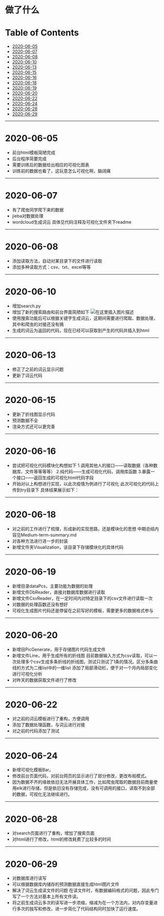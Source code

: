 做了什么
===================

Table of Contents
===================
 - [2020-06-05](#2020-06-05)
 - [2020-06-07](#2020-06-07)
 - [2020-06-08](#2020-06-08)
 - [2020-06-10](#2020-06-10) 
 - [2020-06-13](#2020-06-13) 
 - [2020-06-15](#2020-06-15) 
 - [2020-06-16](#2020-06-16) 
 - [2020-06-18](#2020-06-18) 
 - [2020-06-19](#2020-06-19) 
 - [2020-06-20](#2020-06-20) 
 - [2020-06-22](#2020-06-22) 
 - [2020-06-24](#2020-06-24) 
 - [2020-06-28](#2020-06-28) 
 - [2020-06-29](#2020-06-29) 

*************
2020-06-05
===================
- 前台html模板简陋完成
- 后台程序简要完成
- 需要训练后的数据给出相应的可视化图表
- 训练前的数据也看了，这玩意怎么可视化啊，脑阔痛

*************
2020-06-07
===================
- 有了爬虫同学爬下来的数据
- jieba对数据处理
- wordcloud生成词云
具体见代码注释及可视化文件夹下readme

*************
2020-06-08
===================
- 添加读取方法，自动对某目录下的文件进行读取
- 添加多种读取方式：csv、txt、excel等等

*************
2020-06-10
===================
- 增加search.py
- 增加了新的搜索路由和前台界面简陋如下
![在这里插入图片描述](https://img-blog.csdnimg.cn/20200610220628148.png?x-oss-process=image/watermark,type_ZmFuZ3poZW5naGVpdGk,shadow_10,text_aHR0cHM6Ly9ibG9nLmNzZG4ubmV0L3NkeWlucnVpY2hhbw==,size_16,color_FFFFFF,t_70)
- 使用搜索功能后可以根据关键字生成词云，这期间需要进行爬取、数据处理，其中和爬虫的对接还没有搞
- 生成的词云为返回的代码，现在已经可以获取到产生的代码并插入到html

*************
2020-06-13
===================
- 修正了之前的词云显示问题
- 更新了词云代码

*************
2020-06-15
===================
- 更新了折线图显示代码
- 预测数据不全
- 渲染方式还可以更完善

*************
2020-06-16
===================
- 尝试把可视化代码模块化构想如下
1.调用其他人的接口——读取数据（各种数据库、文件等等等等）
2.纯代码——生成可视化代码，调用库函数
3.暴露一个接口——返回生成的可视化html代码字段
- 开始对以上构想进行实现，以此次疫情为例进行了可视化
此次可视化的代码上传到try目录下
具体结果展示如下：

*************
2020-06-18
===================
- 对之前的工作进行了梳理，形成新的实现思路，还是模块化的思想
中期总结内容见Medium-term-summary.md
- 对各种方法进行进一步的封装
- 新增文件夹Visualization，该目录下存储模块化的具体代码

*************
2020-06-19
===================
- 新增目录dataPcs，主要功能为数据的处理
- 新增文件DbReader，直接对数据库数据进行读取
- 新增文件CsvReader，在一定时间内对特定目录下的csv文件进行读取一次
- 对数据的处理函数还没有想好
- 可视化生成图片代码还是停留在之前写好的模板，需要更多的数据格式参与

*************
2020-06-20
===================
- 新增目PicGenerate，用于存储图片代码生成文件
- 新增文件Line，用于生成所有的折线图
目前数据输入方式为csv读取，可以一次处理多个csv生成多条折线的折线图，测试只测试了1条的情况。区分多条曲线的方式为二维list中的一维list
添加了局部滑动栏，便于对一个月内局部变化进行可视化分析
- 对昨天的数据获取文件进行了修改

*************
2020-06-22
===================
- 对之前的词云模板进行了重构，方便调用
- 添加了数据处理函数，与词云进行对接
- 对之前的代码添加了测试

*************
2020-06-24
===================
- 新增可视化模板Bar。
- 修改前台页面代码，对前台网页的显示进行了部分修改，更改布局模式。
- 因为数据不齐的缘故依旧无法开展具体工作，比如爬虫爬取的数据目前商量使用elk进行存储，但是依旧没有存储完成，没有可调用的接口，读取不到全部的数据，可视化无法继续进行。

*************
2020-06-28
===================
- 对search页面进行了重构，增加了搜索页面
- 对html进行了修改，html的修改耗费了比较多的时间

*************
2020-06-29
===================
- 对数据库进行读写
- 可以根据数据库内储存的预测数据直接生成html图片文件
- 解决了词云生成读文件的问题
在读文件时，有数据编码格式的问题，因此专门写了一个方法对基本上所有文件读。
- 将之前生成词云多次的读写进一步浓缩，缩减为在一个方法内，对内存变量进行多次的独写和修改，进一步简化了代码结构同时加快了运行速度。
